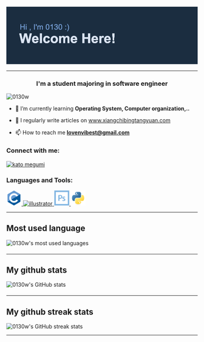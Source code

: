 ![image](./header.png)

---

<h3 align="center">I'm a student majoring in software engineer</h3>

<p align="left"> <img src="https://komarev.com/ghpvc/?username=0130w&label=Profile%20views&color=0e75b6&style=flat" alt="0130w" /> </p>

- 🌱 I’m currently learning **Operating System, Computer organization,..**

- 📝 I regularly write articles on www.xiangchibingtangyuan.com

- 📫 How to reach me **lovenvibest@gmail.com**

<h3 align="left">Connect with me:</h3>
<p align="left">
<a href="https://stackoverflow.com/users/kato megumi" target="blank"><img align="center" src="https://raw.githubusercontent.com/rahuldkjain/github-profile-readme-generator/master/src/images/icons/Social/stack-overflow.svg" alt="kato megumi" height="30" width="40" /></a>
</p>

<h3 align="left">Languages and Tools:</h3>

<p align="left"> 
  <a href="https://www.cprogramming.com/" target="_blank" rel="noreferrer"> <img src="https://raw.githubusercontent.com/devicons/devicon/master/icons/c/c-original.svg" alt="c" width="40" height="40"/> </a> 
  <a href="https://www.adobe.com/in/products/illustrator.html" target="_blank" rel="noreferrer"> <img src="https://www.vectorlogo.zone/logos/adobe_illustrator/adobe_illustrator-icon.svg" alt="illustrator" width="40" height="40"/> </a> 
  <a href="https://www.photoshop.com/en" target="_blank" rel="noreferrer"> <img src="https://raw.githubusercontent.com/devicons/devicon/master/icons/photoshop/photoshop-line.svg" alt="photoshop" width="40" height="40"/> </a> 
  <a href="https://www.python.org" target="_blank" rel="noreferrer"> <img src="https://raw.githubusercontent.com/devicons/devicon/master/icons/python/python-original.svg" alt="python" width="40" height="40"/> </a> 
</p>

---

## Most used language

<div style="display: flex; margin-bottom: 20px;">
  <img src="https://github-readme-stats.vercel.app/api/top-langs?username=0130w&show_icons=true&locale=en&layout=compact" alt="0130w's most used languages" style="margin-right: 20px;">
</div>

---

## My github stats

<div style="display: flex; margin-bottom: 20px;">
  <img src="https://github-readme-stats.vercel.app/api?username=0130w&show_icons=true&locale=en" alt="0130w's GitHub stats" style="margin-right: 20px;">
</div>


---

## My github streak stats

<div style="display: flex;">
  <img src="https://github-readme-streak-stats.herokuapp.com/?user=0130w&" alt="0130w's GitHub streak stats">
</div>

---
